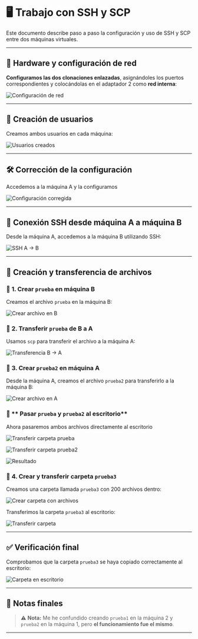 # 🖥️ Trabajo con SSH y SCP

Este documento describe paso a paso la configuración y uso de SSH y SCP entre dos máquinas virtuales.

---

## 🔧 **Hardware y configuración de red**

**Configuramos las dos clonaciones enlazadas**, asignándoles los puertos correspondientes y colocándolas en el adaptador 2 como **red interna**:

![Configuración de red](images/image1.png)

---

## 👤 **Creación de usuarios**

Creamos ambos usuarios en cada máquina:

![Usuarios creados](images/image2.png)

---

## 🛠️ **Corrección de la configuración**

Accedemos a la máquina A y la configuramos

![Configuración corregida](images/image3.png)

---

## 🔐 **Conexión SSH desde máquina A a máquina B**

Desde la máquina A, accedemos a la máquina B utilizando SSH:

![SSH A → B](images/image4.png)

---

## 📁 **Creación y transferencia de archivos**

### 📄 **1. Crear `prueba` en máquina B**
Creamos el archivo `prueba` en la máquina B:

![Crear archivo en B](images/image5.png)

### 🔁 **2. Transferir `prueba` de B a A**
Usamos `scp` para transferir el archivo a la máquina A:

![Transferencia B → A](images/image6.png)

### 📄 **3. Crear `prueba2` en máquina A**
Desde la máquina A, creamos el archivo `prueba2` para transferirlo a la máquina B:

![Crear archivo en A](images/image7.png)

### 📄 ** Pasar `prueba` y  `prueba2` al escritorio**

Ahora pasaremos ambos archivos directamente al escritorio

![Transferir carpeta prueba](images/imageA.png)

![Transferir carpeta prueba2](images/imageB.png)

![Resultado](images/Result.png)

### 📂 **4. Crear y transferir carpeta `prueba3`**
Creamos una carpeta llamada `prueba3` con 200 archivos dentro:

![Crear carpeta con archivos](images/image8.png)

Transferimos la carpeta `prueba3` al escritorio:

![Transferir carpeta](images/image9.png)

---

## ✅ **Verificación final**

Comprobamos que la carpeta `prueba3` se haya copiado correctamente al escritorio:

![Carpeta en escritorio](images/image10.png)

---

## 📝 **Notas finales**

> ⚠️ **Nota:** Me he confundido creando `prueba1` en la máquina 2 y `prueba2` en la máquina 1, pero **el funcionamiento fue el mismo**.

---

